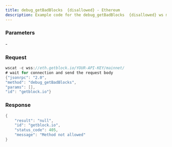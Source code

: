 ```yaml
---
title: debug_getBadBlocks  {disallowed} - Ethereum
description: Example code for the debug_getBadBlocks  {disallowed} ws method. Сomplete guide on how to use debug_getBadBlocks  {disallowed} ws in GetBlock.io Web3 documentation.
---
```


### Parameters


\-

### Request

``` java
wscat -c wss://eth.getblock.io/YOUR-API-KEY/mainnet/ 
# wait for connection and send the request body 
{"jsonrpc": "2.0",
"method": "debug_getBadBlocks",
"params": [],
"id": "getblock.io"}
```

###  Response

``` java
{
    "result": "null",
    "id": "getblock.io",
    "status_code": 405,
    "message": "Method not allowed"
}
```

